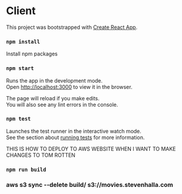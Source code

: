 # Client

This project was bootstrapped with [Create React App](https://github.com/facebook/create-react-app).

### `npm install`

Install npm packages

### `npm start`

Runs the app in the development mode.\
Open [http://localhost:3000](http://localhost:3000) to view it in the browser.

The page will reload if you make edits.\
You will also see any lint errors in the console.

### `npm test`

Launches the test runner in the interactive watch mode.\
See the section about [running tests](https://facebook.github.io/create-react-app/docs/running-tests) for more
information.


THIS IS HOW TO DEPLOY TO AWS WEBSITE WHEN I WANT TO MAKE 
CHANGES TO TOM ROTTEN

### `npm run build`

### aws s3 sync --delete build/ s3://movies.stevenhalla.com
